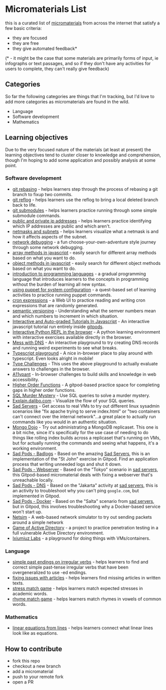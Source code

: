 # Micromaterials List

this is a curated list of [micromaterials](https://micromaterialsblog.wordpress.com/2016/04/06/micro-materials/) from across the internet that satisfy a few basic criteria:

- they are focused
- they are free
- they give automated feedback\*

(\* - it might be the case that some materials are primarily forms of input, ie infographs or text passages, and so if they don't have any activities for users to complete, they can't really give feedback)

## Categories

So far the following categories are things that I'm tracking, but I'd love to add more categories as micromaterials are found in the wild.

- Language
- Software development
- Mathematics

## Learning objectives

Due to the very focused nature of the materials (at least at present) the learning objectives tend to cluster closer to knowledge and comprehension, though I'm hoping to add some application and possibly analysis at some point.


### Software development

- [git rebasing](https://github.com/lpmi-13/merge-a-matic/) - helps learners step through the process of rebasing a git branch to fixup two commits.
- [git reflog](https://github.com/lpmi-13/reflog-power/) - helps learners use the reflog to bring a local deleted branch back to life.
- [git submodules](https://github.com/lpmi-13/submodz/) - helps learners practice running through some simple submodule commands.
- [public and private ip addresses](https://github.com/lpmi-13/ipinder/) - helps learners practice identifying which IP addresses are public and which aren't. 
- [netmasks and subnets](https://github.com/lpmi-13/netmask-slider/) - helps learners visualize what a netmask is and how it affects aspects of the subnet.
- [network debugging](https://mysteries.wizardzines.com) - a fun choose-your-own-adventure style journey through some network debugging.
- [array methods in javascript](https://arrayexplorer.netlify.app/) - easily search for different array methods based on what you want to do.
- [object methods in javascript](https://objectexplorer.netlify.app/) - easily search for different object methods based on what you want to do.
- [introduction to programming languages](https://www.hedycode.com) - a gradual programming language that introduces learners to the concepts in programming without the burden of learning all new syntax.
- [using puppet for system configuration](https://github.com/puppetlabs/puppet-quest-guide) - a quest-based set of learning activities to practice running puppet commands.
- [cron expressions](https://github.com/lpmi-13/cron-trigger) - a Web UI to practice reading and writing cron expressions that are randomly generated.
- [semantic versioning](https://github.com/lpmi-13/semver-questions) - Understanding what the semver numbers mean and which numbers to increment in which situation.
- [Interactive and Auto-graded Tutorials In Javascript](https://github.com/4GeeksAcademy/javascript-beginner-exercises-tutorial) - An interactive javascript tutorial run entirely inside [gitpods](https://gitpod.io).
- [Interactive Python REPL in the browser](https://futurecoder.io) - A python learning environment with interactive exercises available directly in the browser.
- [Mess with DNS](https://messwithdns.net/) - An interactive playground to try creating DNS records and running weird experiments to see what breaks.
- [Typescript playground](https://typescriptlang.org) - A nice in-browser place to play around with typescript. Even looks alright in mobile!
- [Type Challenges](https://github.com/type-challenges/type-challenges) - This uses the above playground to actually evaluate answers to challenges in the browser.
- [A11ypant](https://a11yphant.com) - In-browser challenges to build skills and knowledge in web accessibility.
- [Higher Order Functions](https://github.com/lpmi-13/higher-order-functions) - A gitpod-based practice space for completing gaps in higher order functions.
- [SQL Murder Mystery](https://mystery.knightlab.com) - Use SQL queries to solve a murder mystery.
- [Explain.dalibo.com](https://explain.dalibo.com) - Visualize the flow of your SQL queries.
- [Sad Servers](https://sadservers.com) - Get access to real VMs to try out different linux sysadmin scenarios like "fix apache trying to serve index.html" or "two containers can't connect over the internal network"...a great place to actually run commands like you would in an authentic situation.
- [Mongo Dojo](https://github.com/lpmi-13/mongo-dojo) - Try out administrating a MongoDB replicaset. This one is a bit niche, since it's specifically for the use case of needing to do things like rolling index builds across a replicaset that's running on VMs, but for actually running the commands and seeing what happens, it's a working environment.
- [Sad Pods - Badlogs](https://github.com/lpmi-13/sadpods-badlogs) - Based on the amazing [Sad Servers](https://sadservers.com), this is an implementation of the "St John" exercise in Gitpod. Find an application process that writing unneeded logs and shut it down.
- [Sad Pods - Webserver](https://github.com/lpmi-13/sadpods-webserver) - Based on the "Tokyo" scenario in [sad servers](https://sadservers.com), this Gitpod-based micromaterial deals with fixing a webserver that's unreachable locally.
- [Sad Pods - DNS](https://github.com/lpmi-13/sadpods-dns) - Based on the "Jakarta" activity at [sad servers](https://sadservers.com), this is an activity to troubleshoot why you can't ping `google.com`, but implemented in Gitpod.
- [Sad Pods - Docker](https://github.com/lpmi-13/sadpods-docker) - Based on the "Salta" scenario from [sad servers](https://sadservers.com), but in Gitpod, this involves troubleshooting why a Docker-based service won't start up.
- [Netsim](https://netsim.erinn.io) - A web-based network simulator to try out sending packets around a simple network
- [Game of Active Directory](https://github.com/Orange-Cyberdefense/GOAD) - a project to practice penetration testing in a full vulnerable Active Directory environment.
- [Ixiumiuz Labs](https://labs.iximiuz.com/challenges) - a playground for doing things with VMs/containers.

### Language

- [simple past endings on irregular verbs](https://github.com/lpmi-13/touchwords/) - helps learners to find and correct simple past-tense irregular verbs that have been overgeneralized to use -ed endings.
- [fixing issues with articles](https://github.com/lpmi-13/anwriting/) - helps learners find missing articles in written texts.
- [stress match game](https://github.com/lpmi-13/stress-match-game/) - helps learners match expected stresses in academic words.
- [rhyme match game](https://github.com/lpmi-13/rhyme-match-game/) - helps learners match rhymes in vowels of common words.

### Mathematics

- [linear equations from lines](https://github.com/lpmi-13/graphit/) - helps learners connect what linear lines look like as equations.


## How to contribute

- fork this repo
- checkout a new branch
- add a micromaterial
- push to your remote fork
- open a PR
